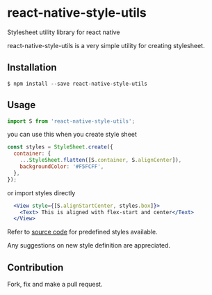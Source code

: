 # react-native-style-utils
Stylesheet utility library for react native

react-native-style-utils is a very simple utility for creating stylesheet.

## Installation
```
$ npm install --save react-native-style-utils
```

## Usage

```js
import S from 'react-native-style-utils';
```

you can use this when you create style sheet
```js
const styles = StyleSheet.create({
  container: {
    ...StyleSheet.flatten([S.container, S.alignCenter]),
    backgroundColor: '#F5FCFF',
  },
});
```

or import styles directly
```jsx
  <View style={[S.alignStartCenter, styles.box]}>
    <Text> This is aligned with flex-start and center</Text>
  </View>
```

Refer to [source code](https://github.com/nerdyfactory/react-native-style-utils/blob/master/lib/index.js) for predefined styles available.

Any suggestions on new style definition are appreciated.

## Contribution
Fork, fix and make a pull request.
